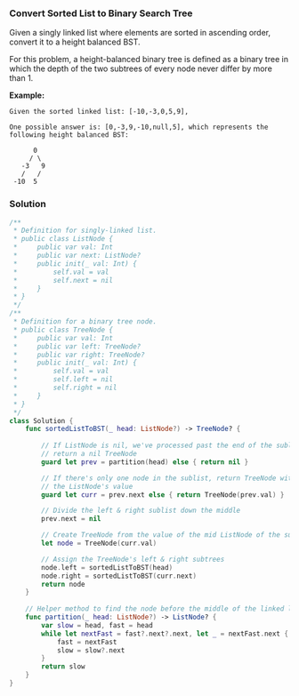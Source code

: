 
### Convert Sorted List to Binary Search Tree

Given a singly linked list where elements are sorted in ascending order, convert it to a height balanced BST.

For this problem, a height-balanced binary tree is defined as a binary tree in which the depth of the two subtrees of every node never differ by more than 1.

__Example:__
```
Given the sorted linked list: [-10,-3,0,5,9],

One possible answer is: [0,-3,9,-10,null,5], which represents the following height balanced BST:

      0
     / \
   -3   9
   /   /
 -10  5
```

### Solution
```Swift
/**
 * Definition for singly-linked list.
 * public class ListNode {
 *     public var val: Int
 *     public var next: ListNode?
 *     public init(_ val: Int) {
 *         self.val = val
 *         self.next = nil
 *     }
 * }
 */
/**
 * Definition for a binary tree node.
 * public class TreeNode {
 *     public var val: Int
 *     public var left: TreeNode?
 *     public var right: TreeNode?
 *     public init(_ val: Int) {
 *         self.val = val
 *         self.left = nil
 *         self.right = nil
 *     }
 * }
 */
class Solution {
    func sortedListToBST(_ head: ListNode?) -> TreeNode? {
        
        // If ListNode is nil, we've processed past the end of the sublist
        // return a nil TreeNode
        guard let prev = partition(head) else { return nil }

        // If there's only one node in the sublist, return TreeNode with
        // the ListNode's value
        guard let curr = prev.next else { return TreeNode(prev.val) }

        // Divide the left & right sublist down the middle
        prev.next = nil

        // Create TreeNode from the value of the mid ListNode of the sublist
        let node = TreeNode(curr.val)

        // Assign the TreeNode's left & right subtrees
        node.left = sortedListToBST(head)
        node.right = sortedListToBST(curr.next)
        return node
    }
    
    // Helper method to find the node before the middle of the linked list
    func partition(_ head: ListNode?) -> ListNode? {
        var slow = head, fast = head
        while let nextFast = fast?.next?.next, let _ = nextFast.next {
            fast = nextFast
            slow = slow?.next
        }
        return slow
    }
}
```